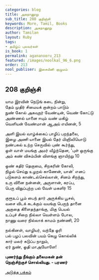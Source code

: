 ```yaml
---
categories: blog
title: அகநானூறு
sub_title: 208 குறிஞ்சி
keywords: More, Tamil, Books
description: அகநானூறு
author: Tamilan
layout: Ruby
tags:
- தமிழ்ப் புலவர்கள்
is_book: 1
permalink: agananooru_213
featured: /images/noolkal_96_6.png
order: 213
nool_publiser: இசையினி குழுமம்
---
```



## 208 குறிஞ்சி

யாம இரவின் நெடுங் கடை நின்று,  
தேம் முதிர் சிமையக் குன்றம் பாடும்  
நுண் கோல் அகவுநர் வேண்டின், வெண் கோட்டு  
அண்ணல் யானை ஈயும் வண் மகிழ்  
வெளியன் வேண்மான் ஆஅய் எயினன், 5

அளி இயல் வாழ்க்கைப் பாழிப் பறந்தலை,  
இழை அணி யானை இயல் தேர் மிஞிலியொடு  
நண்பகல் உற்ற செருவில் புண் கூர்ந்து,  
ஒள் வாள் மயங்கு அமர் வீழ்ந்தென, 'புள் ஒருங்கு  
அம் கண் விசும்பின் விளங்கு ஞாயிற்று 10

ஒண் கதிர் தெறாமை, சிறகரின் கோலி,  
நிழல் செய்து உழறல் காணேன், யான்' எனப்  
படுகளம் காண்டல்செல்லான், சினம் சிறந்து,  
உரு வினை நன்னன், அருளான், கரப்ப,  
பெரு விதுப்புற்ற பல் வேள் மகளிர் 15

குரூஉப் பூம் பைந் தார் அருக்கிய பூசல்,  
வசை விடக் கடக்கும் வயங்கு பெருந் தானை  
அகுதை கிளைதந்தாங்கு, மிகு பெயல்  
உப்புச் சிறை நில்லா வெள்ளம் போல,  
நாணு வரை நில்லாக் காமம் நண்ணி, 20

நல்கினள், வாழியர், வந்தே ஓரி  
பல் பழப் பலவின் பயம் கெழு கொல்லிக்  
கார் மலர் கடுப்ப நாறும்,  
ஏர் நுண், ஓதி மாஅயோளே!

**புணர்ந்து நீங்கும் தலைமகன் தன்  
நெஞ்சிற்குச் சொல்லியது. - பரணர்**

[அடுத்த பக்கம்](agananooru_214)